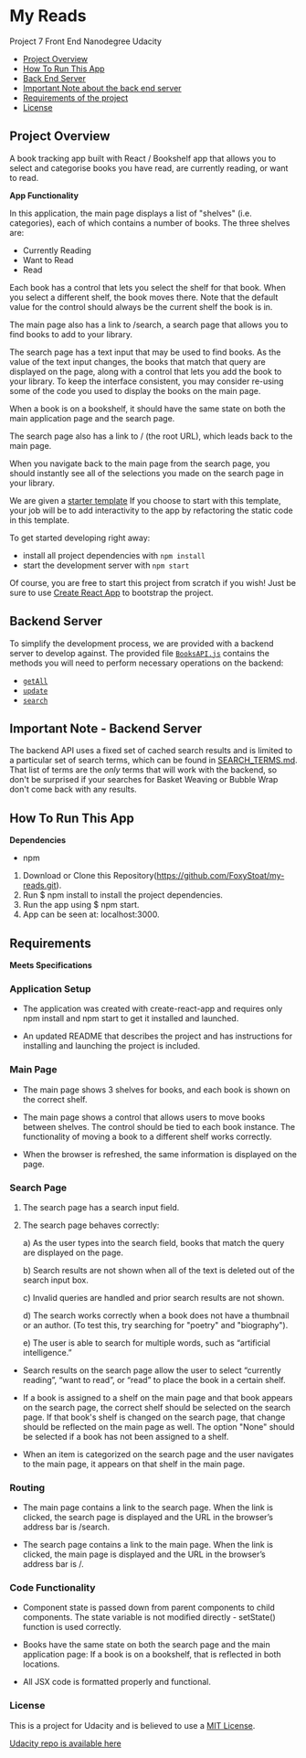# My Reads

Project 7 Front End Nanodegree Udacity

* [Project Overview](https://github.com/FoxyStoat/my-reads#project-overview)
* [How To Run This App](https://github.com/FoxyStoat/my-reads#how-to-run-this-app)
* [Back End Server](https://github.com/FoxyStoat/my-reads#backend-server)
* [Important Note about the back end server](https://github.com/FoxyStoat/my-reads#important-note---backend-server)
* [Requirements of the project](https://github.com/FoxyStoat/my-reads#requirements)
* [License](https://github.com/FoxyStoat/my-reads#license)

## Project Overview

A book tracking app built with React / Bookshelf app that allows you to select and categorise books you have read, are currently reading, or want to read.

**App Functionality**

In this application, the main page displays a list of "shelves" (i.e. categories), each of which contains a number of books. The three shelves are:

* Currently Reading
* Want to Read
* Read

Each book has a control that lets you select the shelf for that book. When you select a different shelf, the book moves there. Note that the default value for the control should always be the current shelf the book is in.

The main page also has a link to /search, a search page that allows you to find books to add to your library.

The search page has a text input that may be used to find books. As the value of the text input changes, the books that match that query are displayed on the page, along with a control that lets you add the book to your library. To keep the interface consistent, you may consider re-using some of the code you used to display the books on the main page.

When a book is on a bookshelf, it should have the same state on both the main application page and the search page.

The search page also has a link to / (the root URL), which leads back to the main page.

When you navigate back to the main page from the search page, you should instantly see all of the selections you made on the search page in your library.

We are given a [starter template](https://github.com/udacity/reactnd-project-myreads-starter) If you choose to start with this template, your job will be to add interactivity to the app by refactoring the static code in this template.

To get started developing right away:

* install all project dependencies with `npm install`
* start the development server with `npm start`

Of course, you are free to start this project from scratch if you wish! Just be sure to use [Create React App](https://github.com/facebookincubator/create-react-app) to bootstrap the project.

## Backend Server

To simplify the development process, we are provided with a backend server to develop against. The provided file [`BooksAPI.js`](src/BooksAPI.js) contains the methods you will need to perform necessary operations on the backend:

* [`getAll`](#getall)
* [`update`](#update)
* [`search`](#search)

## Important Note - Backend Server
The backend API uses a fixed set of cached search results and is limited to a particular set of search terms, which can be found in [SEARCH_TERMS.md](SEARCH_TERMS.md). That list of terms are the _only_ terms that will work with the backend, so don't be surprised if your searches for Basket Weaving or Bubble Wrap don't come back with any results.

## How To Run This App

**Dependencies**

 * npm

1. Download or Clone this Repository(https://github.com/FoxyStoat/my-reads.git).
2. Run $ npm install to install the project dependencies.
3. Run the app using $ npm start.
4. App can be seen at: localhost:3000.

## Requirements

**Meets Specifications**

### Application Setup

* The application was created with create-react-app and requires only npm install and npm start to get it installed and launched.

* An updated README that describes the project and has instructions for installing and launching the project is included.

### Main Page

* The main page shows 3 shelves for books, and each book is shown on the correct shelf.

* The main page shows a control that allows users to move books between shelves. The control should be tied to each book instance. The functionality of moving a book to a different shelf works correctly.

* When the browser is refreshed, the same information is displayed on the page.

### Search Page

1. The search page has a search input field.

2. The search page behaves correctly:

    a) As the user types into the search field, books that match the query are displayed on the page.

    b) Search results are not shown when all of the text is deleted out of the search input box.

    c) Invalid queries are handled and prior search results are not shown.

    d) The search works correctly when a book does not have a thumbnail or an author. (To test this, try searching for "poetry" and "biography").

    e) The user is able to search for multiple words, such as “artificial intelligence.”

* Search results on the search page allow the user to select “currently reading”, “want to read”, or “read” to place the book in a certain shelf.

* If a book is assigned to a shelf on the main page and that book appears on the search page, the correct shelf should be selected on the search page. If that book's shelf is changed on the search page, that change should be reflected on the main page as well. The option "None" should be selected if a book has not been assigned to a shelf.

* When an item is categorized on the search page and the user navigates to the main page, it appears on that shelf in the main page.

### Routing

* The main page contains a link to the search page. When the link is clicked, the search page is displayed and the URL in the browser’s address bar is /search.

* The search page contains a link to the main page. When the link is clicked, the main page is displayed and the URL in the browser’s address bar is /.

### Code Functionality

* Component state is passed down from parent components to child components. The state variable is not modified directly - setState() function is used correctly.

* Books have the same state on both the search page and the main application page: If a book is on a bookshelf, that is reflected in both locations.

* All JSX code is formatted properly and functional.

### License

This is a project for Udacity and is believed to use a [MIT License](https://opensource.org/licenses/MIT).

[Udacity repo is available here](https://github.com/udacity/reactnd-project-myreads-starter)

